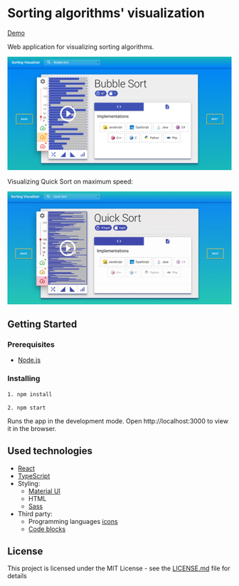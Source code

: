 # Sorting algorithms' visualization

[Demo](https://gipnozaba.github.io/sorting-visualizer/)

Web application for visualizing sorting algorithms.

![Fullsize screenshot](https://github.com/GipnoZaba/sorting-visualizer/blob/master/public/Fullsize.png)

Visualizing Quick Sort on maximum speed:

![Quick Sort](https://github.com/GipnoZaba/sorting-visualizer/blob/master/public/SortGif.gif)

## Getting Started

### Prerequisites

* [Node.js](https://nodejs.org/en/download/)

### Installing

```
1. npm install
```
```
2. npm start
```
Runs the app in the development mode.
Open http://localhost:3000 to view it in the browser.

## Used technologies

* [React](https://reactjs.org/)
* [TypeScript](https://www.typescriptlang.org/)
* Styling:
  * [Material UI](https://sass-lang.com/)
  * HTML
  * [Sass](https://sass-lang.com/)
* Third party:
  * Programming languages [icons](https://konpa.github.io/devicon/)
  * [Code blocks](https://github.com/rajinwonderland/react-code-blocks)


## License

This project is licensed under the MIT License - see the [LICENSE.md](LICENSE.md) file for details

